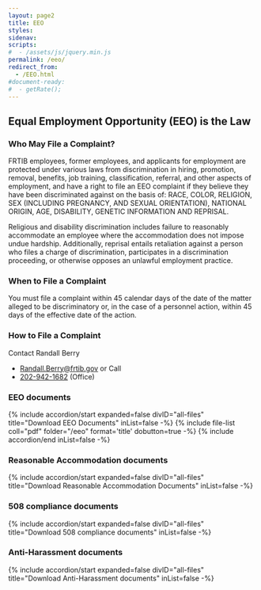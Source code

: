 ```yaml
---
layout: page2
title: EEO
styles:
sidenav:
scripts:
#  - /assets/js/jquery.min.js
permalink: /eeo/
redirect_from:
  - /EEO.html
#document-ready:
#  - getRate();
---
```


## Equal Employment Opportunity (EEO) is the Law

### Who May File a Complaint?

FRTIB employees, former employees, and applicants for employment are protected under various laws from discrimination in hiring, promotion, removal, benefits, job training, classification, referral, and other aspects of employment, and have a right to file an EEO complaint if they believe they have been discriminated against on the basis of: RACE, COLOR, RELIGION, SEX (INCLUDING PREGNANCY, AND SEXUAL ORIENTATION), NATIONAL ORIGIN, AGE, DISABILITY, GENETIC INFORMATION AND REPRISAL.

Religious and disability discrimination includes failure to reasonably accommodate an employee where the accommodation does not impose undue hardship. Additionally, reprisal entails retaliation against a person who files a charge of discrimination, participates in a discrimination proceeding, or otherwise opposes an unlawful employment practice.

### When to File a Complaint

You must file a complaint within 45 calendar days of the date of the matter alleged to be discriminatory or, in the case of a personnel action, within 45 days of the effective date of the action.

### How to File a Complaint

Contact Randall Berry <br>
* <Randall.Berry@frtib.gov> or Call
* <a href="tel:202-942-1682">202-942-1682</a> (Office)



<h3 class="usa-sr-only">EEO documents</h3>
<div class="usa-accordion">
{% include accordion/start expanded=false divID="all-files" title="Download EEO Documents" inList=false -%}
{% include file-list coll="pdf" folder="/eeo" format='title' dobutton=true -%}
{% include accordion/end  inList=false -%}

<h3 class="usa-sr-only">Reasonable Accommodation documents</h3>
<div class="usa-accordion">
{% include accordion/start expanded=false divID="all-files" title="Download Reasonable Accommodation Documents" inList=false -%}

<h3 class="usa-sr-only">508 compliance documents</h3>
<div class="usa-accordion">
{% include accordion/start expanded=false divID="all-files" title="Download 508 compliance documents" inList=false -%}

<h3 class="usa-sr-only">Anti-Harassment documents</h3>
<div class="usa-accordion">
{% include accordion/start expanded=false divID="all-files" title="Download Anti-Harassment documents" inList=false -%}

</div>

<!-- CONTENT END -->
